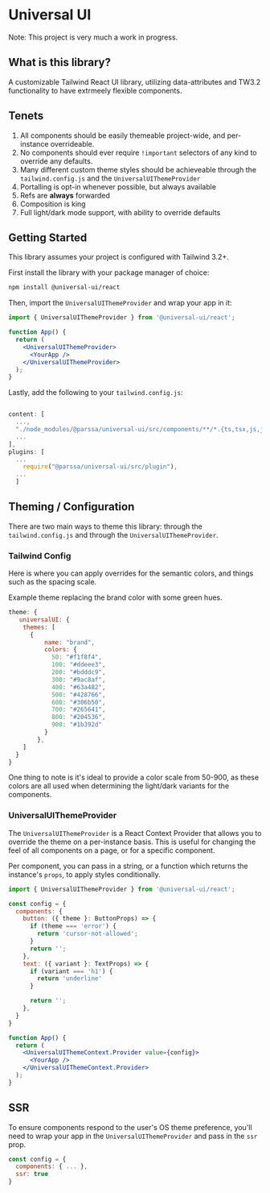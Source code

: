 # Universal UI

Note: This project is very much a work in progress.

## What is this library?

A customizable Tailwind React UI library, utilizing data-attributes and TW3.2 functionality to have extrmeely flexible components.

## Tenets
1. All components should be easily themeable project-wide, and per-instance overrideable.
2. No components should ever require `!important` selectors of any kind to override any defaults.
3. Many different custom theme styles should be achieveable through the `tailwind.config.js` and the `UniversalUIThemeProvider`
4. Portalling is opt-in whenever possible, but always available
5. Refs are **always** forwarded
6. Composition is king
7. Full light/dark mode support, with ability to override defaults

## Getting Started
This library assumes your project is configured with Tailwind 3.2+. 

First install the library with your package manager of choice:

```bash
npm install @universal-ui/react
```

Then, import the `UniversalUIThemeProvider` and wrap your app in it:

```jsx
import { UniversalUIThemeProvider } from '@universal-ui/react';

function App() {
  return (
    <UniversalUIThemeProvider>
      <YourApp />
    </UniversalUIThemeProvider>
  );
}
```

Lastly, add the following to your `tailwind.config.js`:

```js

content: [
  ...,
  "./node_modules/@parssa/universal-ui/src/components/**/*.{ts,tsx,js,jsx}",
  ...
],
plugins: [
  ...
    require("@parssa/universal-ui/src/plugin"),
  ...
  ]
```

## Theming / Configuration

There are two main ways to theme this library: through the `tailwind.config.js` and through the `UniversalUIThemeProvider`.

### Tailwind Config
Here is where you can apply overrides for the semantic colors, and things such as the spacing scale.

Example theme replacing the brand color with some green hues.

```js
theme: {
   universalUI: {
    themes: [
      {
          name: "brand",
          colors: {
            50: "#f1f8f4",
            100: "#ddeee3",
            200: "#bdddc9",
            300: "#9ac8af",
            400: "#63a482",
            500: "#428766",
            600: "#306b50",
            700: "#265641",
            800: "#204536",
            900: "#1b392d"
          }
        },
    ]
  }
}
```

One thing to note is it's ideal to provide a color scale from 50-900, as these colors are all used when determining the light/dark variants for the components.

### UniversalUIThemeProvider


The `UniversalUIThemeProvider` is a React Context Provider that allows you to override the theme on a per-instance basis. This is useful for changing the feel of all components on a page, or for a specific component.

Per component, you can pass in a string, or a function which returns the instance's `props`, to apply styles conditionally.

```jsx
import { UniversalUIThemeProvider } from '@universal-ui/react';

const config = {
  components: {
    button: ({ theme }: ButtonProps) => {
      if (theme === 'error') {
        return 'cursor-not-allowed';
      }
      return '';
    },
    text: ({ variant }: TextProps) => {
      if (variant === 'h1') {
        return 'underline'
      }

      return '';
    },
  }
}

function App() {
  return (
    <UniversalUIThemeContext.Provider value={config}>
      <YourApp />
    </UniversalUIThemeContext.Provider>
  );
}
```

## SSR
To ensure components respond to the user's OS theme preference, you'll need to wrap your app in the `UniversalUIThemeProvider` and pass in the `ssr` prop.

```jsx
const config = {
  components: { ... },
  ssr: true
}
```
